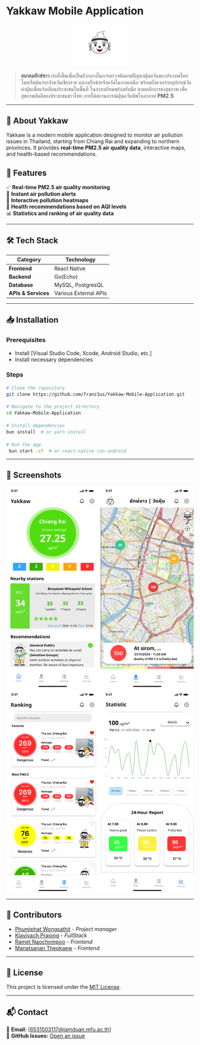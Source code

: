 # Yakkaw Mobile Application

<p align="center">
  <img src="assets/images/yakkaw_icon.png" width="150" alt="Yakkaw Logo">
</p>

> **สมาคมยักษ์ขาว** ก่อตั้งขึ้นเพื่อเป็นตัวกลางในการตรวจติดตามปัญหาฝุ่นควันของประเทศไทย โดยเริ่มต้นจากจังหวัดเชียงราย และเครือข่ายจังหวัดในภาคเหนือ พร้อมทั้งแจกจ่ายอุปกรณ์วัดค่าฝุ่นเพื่อแจ้งเตือนประชาชนในพื้นที่ ในการเตรียมพร้อมรับมือ ตามหลักการธงสุขภาพ เพื่อสุขภาพอันดีของประชาชนชาวไทย ภายใต้สถานการณ์ฝุ่นควันพิษในอากาศ **PM2.5**

---

## 📱 About Yakkaw
Yakkaw is a modern mobile application designed to monitor air pollution issues in Thailand, starting from Chiang Rai and expanding to northern provinces. It provides **real-time PM2.5 air quality data**, interactive maps, and health-based recommendations.

## 🚀 Features
✅ **Real-time PM2.5 air quality monitoring**  
🔔 **Instant air pollution alerts**  
📍 **Interactive pollution heatmaps**  
🏥 **Health recommendations based on AQI levels**  
📊 **Statistics and ranking of air quality data**

---

## 🛠️ Tech Stack
| **Category** | **Technology** |
|-------------|---------------|
| **Frontend** | React Native |
| **Backend** | Go(Echo) |
| **Database** | MySQL, PostgresQL |
| **APIs & Services** | Various External APIs |

---

## 📥 Installation

### Prerequisites
- Install [Visual Studio Code, Xcode, Android Studio, etc.]
- Install necessary dependencies

### Steps
```sh
# Clone the repository
git clone https://github.com/franz1us/Yakkaw-Mobile-Application.git

# Navigate to the project directory
cd Yakkaw-Mobile-Application

# Install dependencies
bun install  # or yarn install

# Run the app
 bun start -cf  # or react-native run-android
```

---

## 📸 Screenshots
<p align="center">
  <img src="assets/images/Home1.2.png" width="250">
  <img src="assets/images/Map.png" width="250">
  <img src="assets/images/Ranking.png" width="250">
  <img src="assets/images/Statistic.png" width="250">
</p>

---

## 👥 Contributors
- [Phumiphat Wongsathit](https://github.com/franz1us) - _Project manager_
- [Klavivach Prajong](https://github.com/MABiuS1) - _FullStack_
- [Ramet Naochompoo](https://github.com/6531503120) - _Frontend_
- [Manatsanan Thepkaew](https://github.com/manatsananthepkaew) - _Frontend_

---

## 📝 License
This project is licensed under the [MIT License](LICENSE).

---

## 📬 Contact
📧 **Email:** [6531503117@lamduan.mfu.ac.th]  
🐙 **GitHub Issues:** [Open an issue](https://github.com/franz1us/Yakkaw-Mobile-Application/issues)

